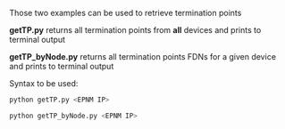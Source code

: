 
Those two examples can be used to retrieve termination points

**getTP.py** returns all termination points from __all__ devices and prints to terminal output

**getTP_byNode.py** returns all termination points FDNs for a given device and prints to terminal output

Syntax to be used:
```python
python getTP.py <EPNM IP>

python getTP_byNode.py <EPNM IP>
```